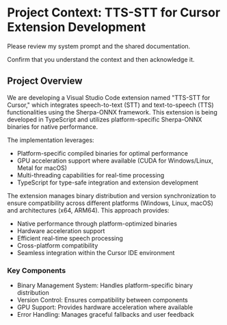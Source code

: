 # Project Context: TTS-STT for Cursor Extension Development

Please review my system prompt and the shared documentation.

Confirm that you understand the context and then acknowledge it.

## Project Overview
We are developing a Visual Studio Code extension named "TTS-STT for Cursor," which integrates speech-to-text (STT) and text-to-speech (TTS) functionalities using the Sherpa-ONNX framework. This extension is being developed in TypeScript and utilizes platform-specific Sherpa-ONNX binaries for native performance. 

The implementation leverages:
- Platform-specific compiled binaries for optimal performance
- GPU acceleration support where available (CUDA for Windows/Linux, Metal for macOS)
- Multi-threading capabilities for real-time processing
- TypeScript for type-safe integration and extension development

The extension manages binary distribution and version synchronization to ensure compatibility across different platforms (Windows, Linux, macOS) and architectures (x64, ARM64). This approach provides:
- Native performance through platform-optimized binaries
- Hardware acceleration support
- Efficient real-time speech processing
- Cross-platform compatibility
- Seamless integration within the Cursor IDE environment

### Key Components
- Binary Management System: Handles platform-specific binary distribution
- Version Control: Ensures compatibility between components
- GPU Support: Provides hardware acceleration where available
- Error Handling: Manages graceful fallbacks and user feedback
